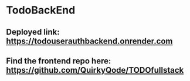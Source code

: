 # TodoBackEnd

## Deployed link: https://todouserauthbackend.onrender.com

## Find the frontend repo here: https://github.com/QuirkyQode/TODOfullstack

